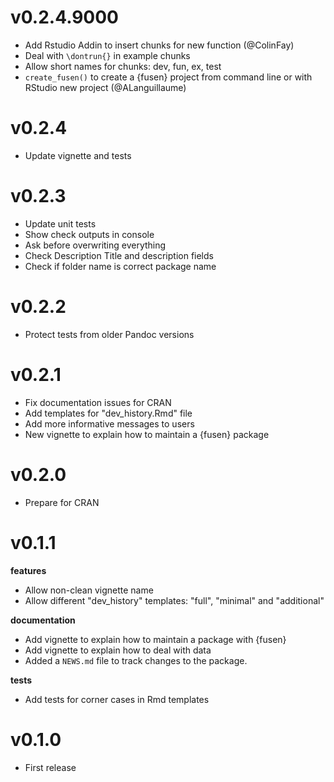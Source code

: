 # v0.2.4.9000

* Add Rstudio Addin to insert chunks for new function (@ColinFay)
* Deal with `\dontrun{}` in example chunks
* Allow short names for chunks: dev, fun, ex, test
* `create_fusen()` to create a {fusen} project from command line or with RStudio new project (@ALanguillaume)

# v0.2.4

* Update vignette and tests

# v0.2.3

* Update unit tests
* Show check outputs in console
* Ask before overwriting everything
* Check Description Title and description fields
* Check if folder name is correct package name

# v0.2.2

* Protect tests from older Pandoc versions

# v0.2.1

* Fix documentation issues for CRAN
* Add templates for "dev_history.Rmd" file
* Add more informative messages to users
* New vignette to explain how to maintain a {fusen} package

# v0.2.0

* Prepare for CRAN

# v0.1.1

**features**
* Allow non-clean vignette name
* Allow different "dev_history" templates: "full", "minimal" and "additional"

**documentation**
* Add vignette to explain how to maintain a package with {fusen}
* Add vignette to explain how to deal with data
* Added a `NEWS.md` file to track changes to the package.

**tests**
* Add tests for corner cases in Rmd templates

# v0.1.0

* First release
